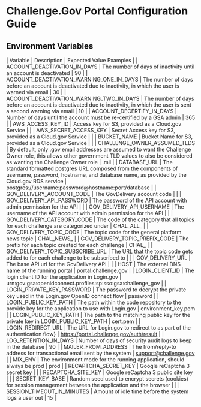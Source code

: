 # Challenge.Gov Portal Configuration Guide

## Environment Variables

| Variable                                 | Description                                                                                                                                                                           | Expected Value Examples                                     |
| ACCOUNT_DEACTIVATION_IN_DAYS             | The number of days of inactivity until an account is deactivated                                                                                                                      | 90                                                          |
| ACCOUNT_DEACTIVATION_WARNING_ONE_IN_DAYS | The number of days before an account is deactivated due to inactivity, in which the user is warned via email                                                                          | 30                                                          |
| ACCOUNT_DEACTIVATION_WARNING_TWO_IN_DAYS | The number of days before an account is deactivated due to inactivity, in which the user is sent a second warning via email                                                           | 10                                                          |
| ACCOUNT_DECERTIFY_IN_DAYS                | Number of days until the account must be re-certified by a GSA admin                                                                                                                  | 365                                                         |
| AWS_ACCESS_KEY_ID                        | Access key for S3, provided as a Cloud.gov Service                                                                                                                                    |                                                             |
| AWS_SECRET_ACCESS_KEY                    | Secret Access key for S3, provided as a Cloud.gov Service                                                                                                                             |                                                             |
| BUCKET_NAME                              | Bucket Name for S3, provided as a Cloud.gov Service                                                                                                                                   |                                                             |
| CHALLENGE_OWNER_ASSUMED_TLDS             | By default, only .gov email addresses are assumed to want the Challenge Owner role, this allows other government TLD values to also be considered as wanting the Challenge Owner role | .mil                                                        |
| DATABASE_URL                             | The standard formatted postgres URL composed from the components of username, password, hostname, and database name, as provided by the Cloud.gov RDS service                         | postgres://username:password@hostname:port/database         |
| GOV_DELIVERY_ACCOUNT_CODE                | The GovDelivery account code                                                                                                                                                          |                                                             |
| GOV_DELIVERY_API_PASSWORD                | The password of the API account with admin permission for the API                                                                                                                     |                                                             |
| GOV_DELIVERY_API_USERNAME                | The username of the API account with admin permission for the API                                                                                                                     |                                                             |
| GOV_DELIVERY_CATEGORY_CODE               | The code of the category that all topics for each challenge are categorized under                                                                                                     | CHAL_ALL_<ENV>                                              |
| GOV_DELIVERY_TOPIC_CODE                  | The topic code for the general platform news topic                                                                                                                                    | CHAL_NEWS_<ENV>                                             |
| GOV_DELIVERY_TOPIC_PREFIX_CODE           | The prefix for each topic created for each challenge                                                                                                                                  | CHAL_<ENV>                                                  |
| GOV_DELIVERY_TOPIC_SUBSCRIBE_URL         | The URL that the topic code gets added to for each challenge to be subscribed to                                                                                                      |                                                             |
| GOV_DELIVERY_URL                         | The base API url for the GovDelivery API                                                                                                                                              |                                                             |
| HOST                                     | The external DNS name of the running portal                                                                                                                                           | portal.challenge.gov                                        |
| LOGIN_CLIENT_ID                          | The login client ID for the application in Login.gov                                                                                                                                  | urn:gov:gsa:openidconnect.profiles:sp:sso:gsa:challenge_gov |
| LOGIN_PRIVATE_KEY_PASSWORD               | The password to decrypt the private key used in the Login.gov OpenID connect flow                                                                                                     | password                                                    |
| LOGIN_PUBLIC_KEY_PATH                    | The path within the code repository to the provide key for the application to use with Login.gov                                                                                      | environment_key.pem                                         |
| LOGIN_PUBLIC_KEY_PATH                    | The path to the matching public key for the private key in LOGIN_PUBLIC_KEY_PATH                                                                                                      | cert.pem                                                    |
| LOGIN_REDIRECT_URL                       | The URL for Login.gov to redirect to as part of the authentication flow}                                                                                                              | https://portal.challenge.gov/auth/result                    |
| LOG_RETENTION_IN_DAYS                    | Number of days of security audit logs to keep in the database                                                                                                                         | 90                                                          |
| MAILER_FROM_ADDRESS                      | The from/reply-to address for transactional email sent by the system                                                                                                                  | support@challenge.gov                                       |
| MIX_ENV                                  | The environment mode for the running application, should always be prod                                                                                                               | prod                                                        |
| RECAPTCHA_SECRET_KEY                     | Google reCaptcha 3 secret key                                                                                                                                                         |                                                             |
| RECAPTCHA_SITE_KEY                       | Google reCaptcha 3 public site key                                                                                                                                                    |                                                             |
| SECRET_KEY_BASE                          | Random seed used to encrypt secrets (cookies) for session management between the application and the browser                                                                          |                                                             |
| SESSION_TIMEOUT_IN_MINUTES               | Amount of idle time before the system logs a user out                                                                                                                                 | 15                                                          |
